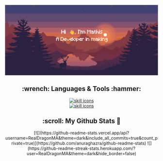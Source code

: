 <img src="images/header.png" alt="header"/>

<h2 align="center">:wrench: Languages & Tools :hammer:</h2>

<p align="center">
    <a href="https://skillicons.dev">
        <img alt="skill icons" src="https://skillicons.dev/icons?i=ts,js,nodejs,html,css,svelte,react,flutter,kotlin,java,redis,docker&perline=6&theme=dark"/>
        <br/>
        <img alt="skill icons" src="https://skillicons.dev/icons?i=python,mysql,mongodb,tailwind"/>
    </a>
</p>


<h2 align="center">:scroll: My Github Stats 📜</h2>
<p align="center">
    [![](https://github-readme-stats.vercel.app/api?username=RealDragonMA&theme=dark&include_all_commits=true&count_private=true)](https://github.com/anuraghazra/github-readme-stats)
    ![](https://github-readme-streak-stats.herokuapp.com/?user=RealDragonMA&theme=dark&hide_border=false)<br/>
</p>
